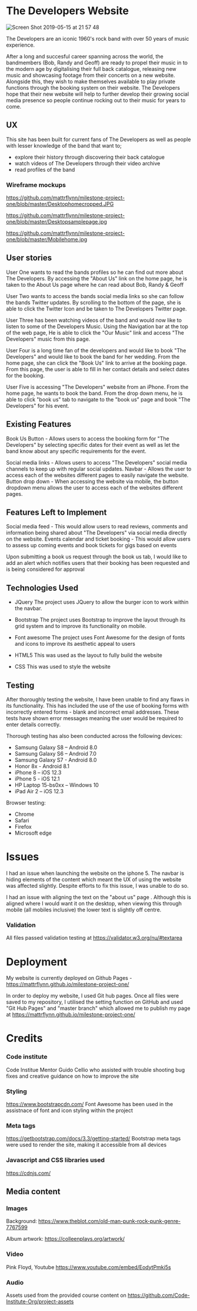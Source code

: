# **The Developers Website**

![Screen Shot 2019-05-15 at 21 57 48](https://user-images.githubusercontent.com/33867851/57809157-d40f9b80-775c-11e9-844f-7b61d9ac5d2a.png)

The Developers are an iconic 1960's rock band with over 50 years of music experience. 

After a long and succesful career spanning across the world, the bandmembers (Bob, Randy and Geoff) are ready to propel their music in to the modern age by digitalising their full back catalogue, releasing new music and showcasing footage from their concerts on a new website. Alongside this, they wish to make themselves available to play private functions through the booking system on their website. The Developers hope that their new website will help to further develop their growing social media presence so people continue rocking out to their music for years to come.

## UX

This site has been built for current fans of The Developers as well as people with lesser knowledge of the band that want to;
- explore their history through discovering their back catalogue
- watch videos of The Developers through their video archive
- read profiles of the band

### Wireframe mockups

https://github.com/mattrflynn/milestone-project-one/blob/master/Desktophomecropped.JPG

https://github.com/mattrflynn/milestone-project-one/blob/master/Desktopsamplepage.jpg

https://github.com/mattrflynn/milestone-project-one/blob/master/Mobilehome.jpg


## User stories
User One wants to read the bands profiles so he can find out more about The Developers. By accessing the "About Us" link on the home page, he is taken to the About Us page where he can read about Bob, Randy & Geoff

User Two  wants to access the bands social media links so she can follow the bands Twitter updates. By scrolling to the bottom of the page, she is able to click the Twitter Icon and be taken to The Developers Twitter page.

User Three has been watching videos of the band and would now like to listen to some of the Developers Music. Using the Navigation bar at the top of the web page, He is able to click the "Our Music" link and access "The Developers" music from this page.

User Four is a long time fan of the developers and would like to book "The Developers" and would like to book the band for her wedding. From the home page, she can click the "Book Us" link to arrive at the booking page. From this page, the user is able to fill in her contact details and select dates for the booking.

User Five is accessing "The Developers" website from an iPhone. From the home page, he wants to book the band. From the drop down menu, he is able to click "book us" tab to navigate to the "book us" page and book "The Developers" for his event.

## Existing Features
Book Us Button - Allows users to access the booking form for "The Developers" by selecting specific dates for their event as well as let the band know about any specific requirements for the event.

Social media links - Allows users to access "The Developers" social media channels to keep up with regular social updates.
Navbar - Allows the user to access each of the websites different pages to easily navigate the website.
Button drop down - When accessing the website via mobile, the button dropdown menu allows the user to access each of the websites different pages.

## Features Left to Implement
Social media feed - This would allow users to read reviews, comments and information being shared about "The Developers" via social media directly on the website.
Events calendar and ticket booking - This would allow users to assess up coming events and book tickets for gigs based on events

Upon submitting a book us request through the book us tab, I would like to add an alert which notifies users that their booking has been requested and is being considered for approval

## Technologies Used
* JQuery
The project uses JQuery to allow the burger icon to work within the navbar.

* Bootstrap
The project uses Bootstrap to improve the layout through its grid system and to improve its functionality on mobile.

* Font awesome
The project uses Font Awesome for the design of fonts and icons to improve its aesthetic appeal to users

* HTML5
This was used as the layout to fully build the website

* CSS
This was used to style the website



## Testing

After thoroughly testing the website, I have been unable to find any flaws in its functionality. This has included the use of the use of booking forms with incorrectly entered forms - blank and incorrect email addresses. These tests have shown error messages meaning the user would be required to enter details correctly.

Thorough testing has also been conducted across the following devices:

- Samsung Galaxy S8 – Android 8.0
- Samsung Galaxy S6 – Android 7.0
- Samsung Galaxy S7 - Android 8.0
- Honor 8x - Android 8.1
- iPhone 8 – iOS 12.3
- iPhone 5 - iOS 12.1
- HP Laptop 15-bs0xx – Windows 10
- iPad Air 2 – iOS 12.3

Browser testing:
- Chrome
- Safari
- Firefox
- Microsoft edge

# Issues

I had an issue when launching the website on the iphone 5. The navbar is hiding elements of the content which meant the UX of using the website was affected slightly. Despite efforts to fix this issue, I was unable to do so.

I had an issue with aligning the text on the "about us" page . Although this is aligned where I would want it on the desktop, when viewing this through mobile (all mobiles inclusive) the lower text is slightly off centre.

### Validation

All files passed validation testing at https://validator.w3.org/nu/#textarea


# Deployment

My website is currently deployed on Github Pages - https://mattrflynn.github.io/milestone-project-one/

In order to deploy my website, I used Git hub pages. Once all files were saved to my repository, I utilised the setting function on GitHub and used "Git Hub Pages" and "master branch" which allowed me to publish my page at https://mattrflynn.github.io/milestone-project-one/

# Credits

### Code institute
Code Institue Mentor Guido Cellio who assisted with trouble shooting bug fixes and creative guidance on how to improve the site

### Styling
https://www.bootstrapcdn.com/ Font Awesome has been used in the assistnace of font and icon styling within the project

### Meta tags

https://getbootstrap.com/docs/3.3/getting-started/ Bootstrap meta tags were used to render the site, making it accessible from all devices

### Javascript and CSS libraries used

https://cdnjs.com/

## Media content

### Images
Background: https://www.theblot.com/old-man-punk-rock-punk-genre-7767599

Album artwork: https://colleenplays.org/artwork/

### Video
Pink Floyd, Youtube https://www.youtube.com/embed/EodytPmki5s

### Audio
Assets used from the provided course content on https://github.com/Code-Institute-Org/project-assets






